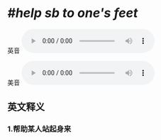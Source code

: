 # ***\#help sb to one's feet*** 
英音
<audio src="./media/help sb to one's feet1_AAC.aac" controls="controls"></audio>

美音
<audio src="./media/help sb to one's feet2_AAC.aac" controls="controls"></audio>



  

英文释义
---
### 1.**帮助某人站起身来**  


